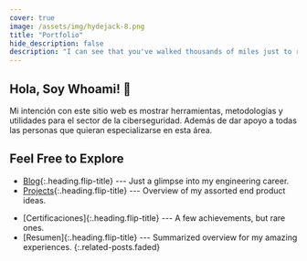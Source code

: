 ```yaml
---
cover: true
image: /assets/img/hydejack-8.png
title: "Portfolio"
hide_description: false
description: "I can see that you've walked thousands of miles just to reach this website, but that’s just my homepage. Have fun…"
---
```


## Hola, Soy Whoami! 🎉

Mi intención con este sitio web es mostrar herramientas, metodologías y utilidades para el sector de la ciberseguridad. Además de dar apoyo a todas las personas que quieran especializarse en esta área.



## Feel Free to Explore

* [Blog]{:.heading.flip-title} --- Just a glimpse into my engineering career.
* [Projects]{:.heading.flip-title} ---  Overview of my assorted end product ideas.
<!-- * [Mini-Projects]{:.heading.flip-title} ---  My spare time practice projects. -->
* [Certificaciones]{:.heading.flip-title} --- A few achievements, but rare ones.
* [Resumen]{:.heading.flip-title} --- Summarized overview for my amazing experiences.
{:.related-posts.faded}

[blog]: blog-posts/
[projects]: projects/
<!-- [mini-projects]: mini-projects/ -->
[certifications]: certifications/
[resume]: resume/
